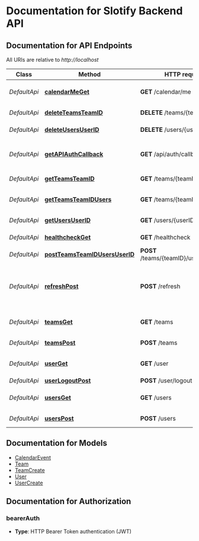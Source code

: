 # Documentation for Slotify Backend API

<a name="documentation-for-api-endpoints"></a>
## Documentation for API Endpoints

All URIs are relative to *http://localhost*

| Class | Method | HTTP request | Description |
|------------ | ------------- | ------------- | -------------|
| *DefaultApi* | [**calendarMeGet**](Apis/DefaultApi.md#calendarmeget) | **GET** /calendar/me | get a user's calendar events |
*DefaultApi* | [**deleteTeamsTeamID**](Apis/DefaultApi.md#deleteteamsteamid) | **DELETE** /teams/{teamID} | Delete a team by id |
*DefaultApi* | [**deleteUsersUserID**](Apis/DefaultApi.md#deleteusersuserid) | **DELETE** /users/{userID} | Delete a user by id |
*DefaultApi* | [**getAPIAuthCallback**](Apis/DefaultApi.md#getapiauthcallback) | **GET** /api/auth/callback | Auth route for authorisation code flow |
*DefaultApi* | [**getTeamsTeamID**](Apis/DefaultApi.md#getteamsteamid) | **GET** /teams/{teamID} | Get a team by id |
*DefaultApi* | [**getTeamsTeamIDUsers**](Apis/DefaultApi.md#getteamsteamidusers) | **GET** /teams/{teamID}/users | Get all members of a team |
*DefaultApi* | [**getUsersUserID**](Apis/DefaultApi.md#getusersuserid) | **GET** /users/{userID} | Get a user by id |
*DefaultApi* | [**healthcheckGet**](Apis/DefaultApi.md#healthcheckget) | **GET** /healthcheck | Healthcheck route |
*DefaultApi* | [**postTeamsTeamIDUsersUserID**](Apis/DefaultApi.md#postteamsteamidusersuserid) | **POST** /teams/{teamID}/users/{userID} | Add a user to a team |
*DefaultApi* | [**refreshPost**](Apis/DefaultApi.md#refreshpost) | **POST** /refresh | Create new Slotify access token and refresh token |
*DefaultApi* | [**teamsGet**](Apis/DefaultApi.md#teamsget) | **GET** /teams | Get a team by query params |
*DefaultApi* | [**teamsPost**](Apis/DefaultApi.md#teamspost) | **POST** /teams | Create a new team |
*DefaultApi* | [**userGet**](Apis/DefaultApi.md#userget) | **GET** /user | Get a user by id passed by JWT |
*DefaultApi* | [**userLogoutPost**](Apis/DefaultApi.md#userlogoutpost) | **POST** /user/logout | Logout user |
*DefaultApi* | [**usersGet**](Apis/DefaultApi.md#usersget) | **GET** /users | Get a user by query params |
*DefaultApi* | [**usersPost**](Apis/DefaultApi.md#userspost) | **POST** /users | Create a new user |


<a name="documentation-for-models"></a>
## Documentation for Models

 - [CalendarEvent](./Models/CalendarEvent.md)
 - [Team](./Models/Team.md)
 - [TeamCreate](./Models/TeamCreate.md)
 - [User](./Models/User.md)
 - [UserCreate](./Models/UserCreate.md)


<a name="documentation-for-authorization"></a>
## Documentation for Authorization

<a name="bearerAuth"></a>
### bearerAuth

- **Type**: HTTP Bearer Token authentication (JWT)

